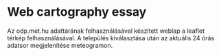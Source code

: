 # Web cartography essay

Az odp.met.hu adattárának felhasználásával készített weblap a leaflet térkép felhasználásával.
A település kiválasztása után az aktuális 24 órás adatsor megjelenítése meteogramon.
